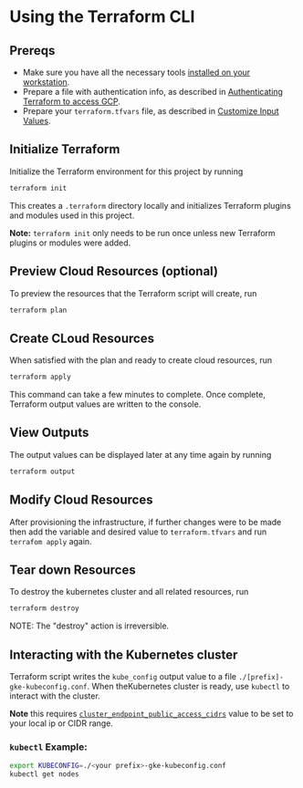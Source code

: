 # Using the Terraform CLI

## Prereqs

- Make sure you have all the necessary tools [installed on your workstation](../../README.md#terraform).
- Prepare a file with authentication info, as described in [Authenticating Terraform to access GCP](./TerraformGCPAuthentication.md).
- Prepare your `terraform.tfvars` file, as described in [Customize Input Values](../../README.md#customize-input-values).


## Initialize Terraform 

Initialize the Terraform environment for this project by running

```bash
terraform init
```

This creates a `.terraform` directory locally and initializes Terraform plugins and modules used in this project.

**Note:** `terraform init` only needs to be run once unless new Terraform plugins or modules were added.

## Preview Cloud Resources (optional)

To preview the resources that the Terraform script will create, run

```bash
terraform plan
```

## Create CLoud Resources

When satisfied with the plan and ready to create cloud resources, run

```bash
terraform apply
```

This command can take a few minutes to complete. Once complete, Terraform output values are written to the console. 

## View Outputs

The output values can be displayed later at any time again by running

```bash
terraform output
```

## Modify Cloud Resources

After provisioning the infrastructure, if further changes were to be made then add the variable and desired value to `terraform.tfvars` and run `terrafom apply` again.

## Tear down Resources

To destroy the kubernetes cluster and all related resources, run

```bash
terraform destroy
```
NOTE: The "destroy" action is irreversible.

## Interacting with the Kubernetes cluster

Terraform script writes the `kube_config` output value to a file `./[prefix]-gke-kubeconfig.conf`. When theKubernetes cluster is ready, use `kubectl` to interact with the cluster.

**Note** this requires [`cluster_endpoint_public_access_cidrs`](../CONFIG-VARS.md#admin-access) value to be set to your local ip or CIDR range.

### `kubectl` Example:

```bash
export KUBECONFIG=./<your prefix>-gke-kubeconfig.conf
kubectl get nodes
```
